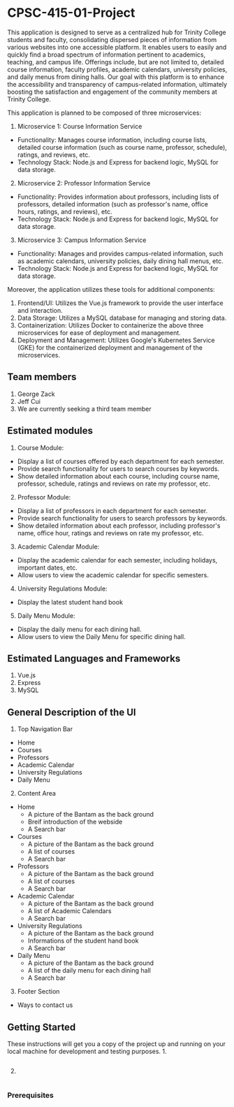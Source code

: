 # CPSC-415-01-Project
This application is designed to serve as a centralized hub for Trinity College students and faculty, consolidating dispersed pieces of information from various websites into one accessible platform. It enables users to easily and quickly find a broad spectrum of information pertinent to academics, teaching, and campus life. Offerings include, but are not limited to, detailed course information, faculty profiles, academic calendars, university policies, and daily menus from dining halls. Our goal with this platform is to enhance the accessibility and transparency of campus-related information, ultimately boosting the satisfaction and engagement of the community members at Trinity College.

This application is planned to be composed of three microservices:
1. Microservice 1: Course Information Service
- Functionality: Manages course information, including course lists, detailed course information (such as course name, professor, schedule), ratings, and reviews, etc.
- Technology Stack: Node.js and Express for backend logic, MySQL for data storage.
2. Microservice 2: Professor Information Service
- Functionality: Provides information about professors, including lists of professors, detailed information (such as professor's name, office hours, ratings, and reviews), etc.
- Technology Stack: Node.js and Express for backend logic, MySQL for data storage.
3. Microservice 3: Campus Information Service
- Functionality: Manages and provides campus-related information, such as academic calendars, university policies, daily dining hall menus, etc.
- Technology Stack: Node.js and Express for backend logic, MySQL for data storage.

Moreover, the application utilizes these tools for additional components:
1. Frontend/UI: Utilizes the Vue.js framework to provide the user interface and interaction.
2. Data Storage: Utilizes a MySQL database for managing and storing data.
3. Containerization: Utilizes Docker to containerize the above three microservices for ease of deployment and management.
4. Deployment and Management: Utilizes Google's Kubernetes Service (GKE) for the containerized deployment and management of the microservices.

## Team members
1. George Zack
2. Jeff Cui
3. We are currently seeking a third team member

## Estimated modules
1. Course Module:
- Display a list of courses offered by each department for each semester.
- Provide search functionality for users to search courses by keywords.
- Show detailed information about each course, including course name, professor, schedule, ratings and reviews on rate my professor, etc.
2. Professor Module:
- Display a list of professors in each department for each semester.
- Provide search functionality for users to search professors by keywords.
- Show detailed information about each professor, including professor's name, office hour, ratings and reviews on rate my professor, etc.
3. Academic Calendar Module:
- Display the academic calendar for each semester, including holidays, important dates, etc.
- Allow users to view the academic calendar for specific semesters.
4. University Regulations Module:
- Display the latest student hand book 
5. Daily Menu Module:
- Display the daily menu for each dining hall.
- Allow users to view the Daily Menu for specific dining hall.

## Estimated Languages and Frameworks
1. Vue.js
2. Express
3. MySQL

## General Description of the UI
1. Top Navigation Bar
- Home
- Courses
- Professors
- Academic Calendar
- University Regulations
- Daily Menu
2. Content Area
- Home
  - A picture of the Bantam as the back ground
  - Breif introduction of the webside 
  - A Search bar
- Courses
  - A picture of the Bantam as the back ground
  - A list of courses
  - A Search bar
- Professors
  - A picture of the Bantam as the back ground
  - A list of courses
  - A Search bar
- Academic Calendar
  - A picture of the Bantam as the back ground
  - A list of Academic Calendars
  - A Search bar
- University Regulations
  - A picture of the Bantam as the back ground
  - Informations of the student hand book
  - A Search bar
- Daily Menu
  - A picture of the Bantam as the back ground
  - A list of the daily menu for each dining hall
  - A Search bar
3. Footer Section
- Ways to contact us

## Getting Started
These instructions will get you a copy of the project up and running on your local machine for development and testing purposes.
1. 
```

```
2. 
```

```


### Prerequisites


